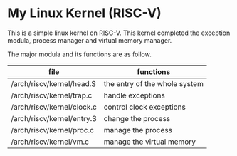 # My Linux Kernel (RISC-V)

This is a simple linux kernel on RISC-V. This kernel completed the exception modula, process manager and virtual memory manager.

The major modula and its functions are as follow.

| file                       | functions                     |
|----------------------------|-------------------------------|
| /arch/riscv/kernel/head.S  | the entry of the whole system |
| /arch/riscv/kernel/trap.c  | handle exceptions             |
| /arch/riscv/kernel/clock.c | control clock exceptions      |
| /arch/riscv/kernel/entry.S | change the process            |
| /arch/riscv/kernel/proc.c  | manage the process            |
| /arch/riscv/kernel/vm.c    | manage the virtual memory     |
